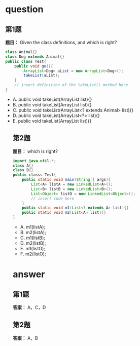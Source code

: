 # question

## 第1题
**题目：** Given the class definitions, and which is right?
```java
class Animal{}
class Dog extends Animal{}
public class Test{
    public void go(){
        ArrayList<Dog> aList = new ArrayList<Dog>();
        takeList(aList);
    }
    // insert definition of the takeList() method here
}
```
- A. public void takeList(ArrayList list){}
- B. public void takeList(ArrayList<Animal> list){}
- C. public void takeList(ArrayList<? extends Animal> list){}
- D. public void takeList(ArrayList<?> list){}
- E. public void takeList(ArrayList<Object> list){}

## 第2题
**题目：** which is right?
```java
import java.util.*;
class A{}
class B{}
public classs Test{
    public static void main(String[] args){
        List<A> listA = new LinkedList<A>();
        List<B> listB = new LinkedList<B>();
        List<Object> listO = new LinkedList<Object>();
        // insert code here
    }
    public static void m1(List<? extends A> list){}
    public static void m2(List<A> list){}
}
```
- A. m1(listA);
- B. m2(listA);
- C. m1(listB);
- D. m2(listB);
- E. m1(listO);
- F. m2(listO);

# answer

## 第1题
**答案：** A，C，D

## 第2题
**答案：** A，B
